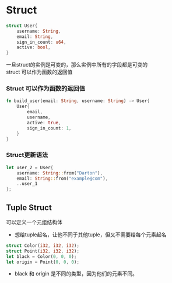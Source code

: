 # Struct
```rust
struct User{
    username: String,
    email: String,
    sign_in_count: u64,
    active: bool,
}

```
一旦struct的实例是可变的，那么实例中所有的字段都是可变的  
struct 可以作为函数的返回值

### Struct 可以作为函数的返回值
```rust
fn build_user(email: String, username: String) -> User{
    User{
        email,
        username,
        active: true,
        sign_in_count: 1,
    }
}
```
### Struct更新语法
```rust
let user_2 = User{
    username: String::from("Darton"),
    email: String::from("example@com"),
    ..user_1
};
```
## Tuple Struct
可以定义一个元组结构体
* 想给tuple起名，让他不同于其他tuple，但又不需要给每个元素起名
```rust
struct Color(i32, i32, i32);
struct Point(i32, i32, i32);
let black = Color(0, 0, 0);
let origin = Point(0, 0, 0);
```
* black 和 origin 是不同的类型，因为他们的元素不同。